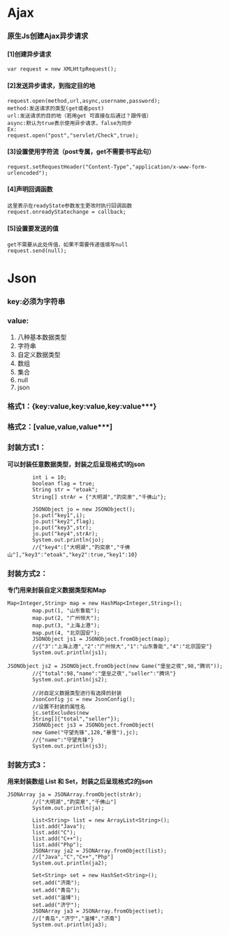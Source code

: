 # Ajax

### 原生Js创建Ajax异步请求

#### [1]创建异步请求

```
var request = new XMLHttpRequest();
```

#### [2]发送异步请求，到指定目的地

```
request.open(method,url,async,username,password);
method:发送请求的类型(get或者post)
url:发送请求的目的地（若用get 可直接在后通过？跟传值）
async:默认为true表示使用异步请求，false为同步
Ex:
request.open("post","servlet/Check",true);
```

#### [3]设置使用字符流（post专属，get不需要书写此句）

```
request.setRequestHeader("Content-Type","application/x-www-form-urlencoded");
```

#### [4]声明回调函数

```
这里表示在readyState参数发生更改时执行回调函数
request.onreadyStatechange = callback;
```

#### [5]设置要发送的值

```
get不需要从此处传值，如果不需要传递值填写null
request.send(null);
```

# Json

### key:必须为字符串

### value: 

1. 八种基本数据类型
2. 字符串
3. 自定义数据类型
4. 数组
5. 集合
6. null
7. json

### 格式1：{key:value,key:value,key:value***}

### 格式2：[value,value,value***]

### 封装方式1：

**可以封装任意数据类型，封装之后呈现格式1的json**

```
		int i = 10;
		boolean flag = true;
		String str = "etoak";
		String[] strAr = {"大明湖","趵突泉","千佛山"};
		
		JSONObject jo = new JSONObject();
		jo.put("key1",i);
		jo.put("key2",flag);
		jo.put("key3",str);
		jo.put("key4",strAr);
		System.out.println(jo);
		//{"key4":["大明湖","趵突泉","千佛山"],"key3":"etoak","key2":true,"key1":10}
```

### 封装方式2：

**专门用来封装自定义数据类型和Map**

```
Map<Integer,String> map = new HashMap<Integer,String>();
		map.put(1, "山东鲁能");
		map.put(2, "广州恒大");
		map.put(3, "上海上港");
		map.put(4, "北京国安");
		JSONObject js1 = JSONObject.fromObject(map);
		//{"3":"上海上港","2":"广州恒大","1":"山东鲁能","4":"北京国安"}
		System.out.println(js1);
		
JSONObject js2 = JSONObject.fromObject(new Game("堡垒之夜",98,"腾讯"));
		//{"total":98,"name":"堡垒之夜","seller":"腾讯"}
		System.out.println(js2);
		
		//对自定义数据类型进行有选择的封装
		JsonConfig jc = new JsonConfig();
		//设置不封装的属性名
		jc.setExcludes(new 
		String[]{"total","seller"});
		JSONObject js3 = JSONObject.fromObject(
		new Game("守望先锋",128,"暴雪"),jc);
		//{"name":"守望先锋"}
		System.out.println(js3);
```

### 封装方式3：

**用来封装数组 List 和 Set，封装之后呈现格式2的json**

```
JSONArray ja = JSONArray.fromObject(strAr);
		//["大明湖","趵突泉","千佛山"]
		System.out.println(ja);
		
		List<String> list = new ArrayList<String>();
		list.add("Java");
		list.add("C");
		list.add("C++");
		list.add("Php");
		JSONArray ja2 = JSONArray.fromObject(list);
		//["Java","C","C++","Php"]
		System.out.println(ja2);
		
		Set<String> set = new HashSet<String>();
		set.add("济南");
		set.add("青岛");
		set.add("淄博");
		set.add("济宁");
		JSONArray ja3 = JSONArray.fromObject(set);
		//["青岛","济宁","淄博","济南"]
		System.out.println(ja3);
```



